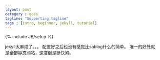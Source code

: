 ```yaml
---
layout: post
category : goes
tagline: "Supporting tagline"
tags : [intro, beginner, jekyll, tutorial]
---
```

{% include JB/setup %}

jekyll太麻烦了。。。
配置好之后也没有感觉比sablog什么的简单。
唯一的好处就是全部静态网站，速度倒是挺快的。

